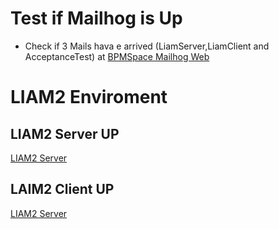 # Test if Mailhog is Up
- Check if 3 Mails hava e arrived (LiamServer,LiamClient and AcceptanceTest) at
[BPMSpace Mailhog Web](http://HOSTNAME:EXT_PORT_MAILHOG_HTTP)


# LIAM2 Enviroment
## LIAM2 Server UP
[LIAM2 Server](http://HOSTNAME:EXT_PORT_LIAM2_HTTP)
## LAIM2 Client UP
[LIAM2 Server](http://HOSTNAME:EXT_PORT_LIAM2_CLIENT_HTTP)
